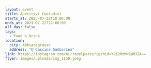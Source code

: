 ```yaml
---
layout: event
title: Aperitivi Contadini
starts_at: 2023-07-22T18:00:00
ends_at: 2023-07-22T22:00:00
all_day: false
tags:
  - Food & Drink
location:
  city: Abbiategrasso
  address: "@ Cascina Gambarina"
link: https://instagram.com/birradelparco?igshid=Y2I2MzMwZWM3ZA==
flyer: images/uploads/img_1159.jpeg
---
```

